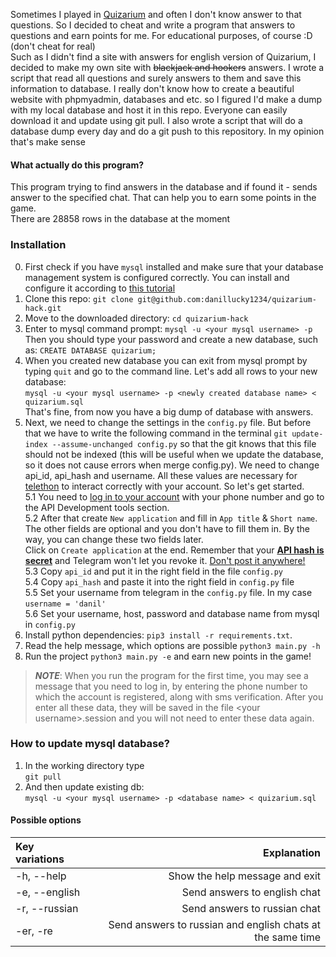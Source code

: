 Sometimes I played in [Quizarium](https://quizarium.com/) and often I don't know answer to that questions. So I decided to cheat and write a program that answers to questions and earn points for me. For educational purposes, of course :D (don't cheat for real)  
Such as I didn't find a site with answers for english version of Quizarium, I decided to make my own site with ~~blackjack and hookers~~ answers. I wrote a script that read all questions and surely answers to them and save this information to database. I really don't know how to create a beautiful website with phpmyadmin, databases and etc. so I figured I'd make a dump with my local database and host it in this repo. Everyone can easily download it and update using git pull. I also wrote a script that will do a database dump every day and do a git push to this repository. In my opinion that's make sense

#### What actually do this program?
This program trying to find answers in the database and if found it - sends answer to the specified chat. That can help you to earn some points in the game.  
There are 28858 rows in the database at the moment  

### Installation
0. First check if you have `mysql` installed and make sure that your database management system is configured correctly. You can install and configure it according to [this tutorial](https://dev.mysql.com/doc/mysql-getting-started/en/)
1. Clone this repo: `git clone git@github.com:danillucky1234/quizarium-hack.git`
2. Move to the downloaded directory: `cd quizarium-hack`
3. Enter to mysql command prompt: `mysql -u <your mysql username> -p`  
Then you should type your password and create a new database, such as: `CREATE DATABASE quizarium;`  
4. When you created new database you can exit from mysql prompt by typing `quit` and go to the command line. Let's add all rows to your new database:  
`mysql -u <your mysql username> -p <newly created database name> < quizarium.sql`  
That's fine, from now you have a big dump of database with answers.
5. Next, we need to change the settings in the `config.py` file. But before that we have to write the following command in the terminal `git update-index --assume-unchanged config.py` so that the git knows that this file should not be indexed (this will be useful when we update the database, so it does not cause errors when merge config.py). We need to change api\_id, api\_hash and username. All these values are necessary for [telethon](https://docs.telethon.dev/en/latest/basic/installation.html) to interact correctly with your account. So let's get started.  
  5.1 You need to [log in to your account](https://my.telegram.org/) with your phone number and go to the API Development tools section.  
  5.2 After that create `New application` and fill in `App title` & `Short name`. The other fields are optional and you don't have to fill them in. By the way, you can change these two fields later.  
Click on `Create application` at the end. Remember that your **<ins>API hash is secret</ins>** and Telegram won't let you revoke it. <ins>Don't post it anywhere!</ins>  
  5.3 Copy `api_id` and put it in the right field in the file `config.py`  
  5.4 Copy `api_hash` and paste it into the right field in `config.py` file  
  5.5 Set your username from telegram in the `config.py` file. In my case `username = 'danil'`  
  5.6 Set your username, host, password and database name from mysql in `config.py`  
6. Install python dependencies: `pip3 install -r requirements.txt`.
7. Read the help message, which options are possible `python3 main.py -h`  
7. Run the project `python3 main.py -e` and earn new points in the game!

> **_NOTE_**: When you run the program for the first time, you may see a message that you need to log in, by entering the phone number to which the account is registered, along with sms verification. After you enter all these data, they will be saved in the file \<your username\>.session and you will not need to enter these data again. 

### How to update mysql database?
1. In the working directory type  
`git pull`  
2. And then update existing db:  
`mysql -u <your mysql username> -p <database name> < quizarium.sql`  

#### Possible options
| Key variations | Explanation  |
| :------------- | -----------: |
| -h, --help     | Show the help message and exit |
| -e, --english  | Send answers to english chat |
| -r, --russian  | Send answers to russian chat |
| -er, -re       | Send answers to russian and english chats at the same time | 
